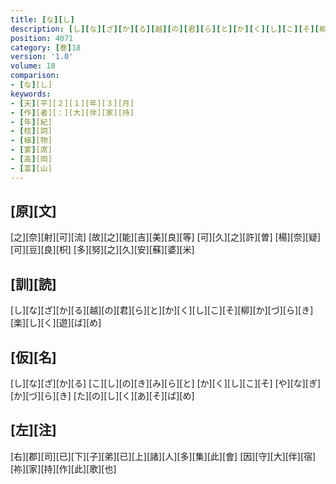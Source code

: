 ```yaml
---
title: [な][し]
description: [し][な][ざ][か][る][越][の][君][ら][と][か][く][し][こ][そ][柳][か][づ][ら][き][楽][し][く][遊][ば][め]
position: 4071
category: [巻]18
version: '1.0'
volume: 18
comparison:
- [な][し]
keywords:
- [天][平][２][１][年][３][月]
- [作][者][：][大][伴][家][持]
- [年][紀]
- [枕][詞]
- [植][物]
- [宴][席]
- [高][岡]
- [富][山]
---
```


## [原][文]

[之][奈][射][可][流] [故][之][能][吉][美][良][等] [可][久][之][許][曽] [楊][奈][疑][可][豆][良][枳] [多][努][之][久][安][蘇][婆][米]

## [訓][読]

[し][な][ざ][か][る][越][の][君][ら][と][か][く][し][こ][そ][柳][か][づ][ら][き][楽][し][く][遊][ば][め]

## [仮][名]

[し][な][ざ][か][る] [こ][し][の][き][み][ら][と] [か][く][し][こ][そ] [や][な][ぎ][か][づ][ら][き] [た][の][し][く][あ][そ][ば][め]

## [左][注]

[右][郡][司][已][下][子][弟][已][上][諸][人][多][集][此][會] [因][守][大][伴][宿][祢][家][持][作][此][歌][也]
